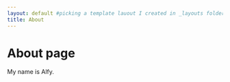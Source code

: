 ```yaml
---
layout: default #picking a template lauout I created in _layouts folder
title: About
---
```

# About page

My name is Alfy.
